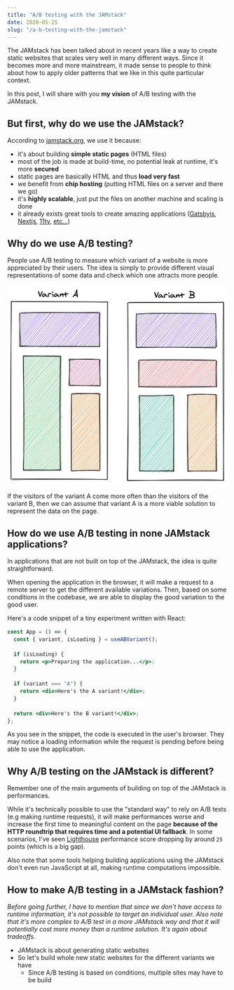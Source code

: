 ```yaml
---
title: "A/B testing with the JAMstack"
date: 2020-05-25
slug: "/a-b-testing-with-the-jamstack"
---
```


The JAMstack has been talked about in recent years like a way to create static websites that scales very well in many different ways.
Since it becomes more and more mainstream, it made sense to people to think about how to apply older patterns that we like in this
quite particular context.

In this post, I will share with you **my vision** of A/B testing with the JAMstack.

## But first, why do we use the JAMstack?

According to [jamstack.org](https://jamstack.org/), we use it because:

- it's about building **simple static pages** (HTML files)
- most of the job is made at build-time, no potential leak at runtime, it's more **secured**
- static pages are basically HTML and thus **load very fast**
- we benefit from **chip hosting** (putting HTML files on a server and there we go)
- it's **highly scalable**, just put the files on another machine and scaling is done
- it already exists great tools to create amazing applications ([Gatsbyjs](https://www.gatsbyjs.com/), [Nextjs](https://nextjs.org/), [11ty](https://www.11ty.dev/), [etc...](https://jamstack.org/generators/))

## Why do we use A/B testing?

People use A/B testing to measure which variant of a website is more appreciated by their users. The idea is simply to provide different visual representations
of some data and check which one attracts more people.

![Visual representation of two different variants of an A/B tests](./ab-tests.png)

If the visitors of the variant A come more often than the visitors of the variant B, then we can assume that variant A is a more viable solution to represent the data on the page.

## How do we use A/B testing in none JAMstack applications?

In applications that are not built on top of the JAMstack, the idea is quite straightforward.

When opening the application in the browser, it will make a request to a remote server to get the different available variations. Then, based on some conditions in the codebase, we are able to display the good variation to the good user.

Here's a code snippet of a tiny experiment written with React:

```jsx
const App = () => {
  const { variant, isLoading } = useABVariant();

  if (isLoading) {
    return <p>Preparing the application...</p>;
  }

  if (variant === "A") {
    return <div>Here's the A variant!</div>;
  }

  return <div>Here's the B variant!</div>;
};
```

As you see in the snippet, the code is executed in the user's browser. They may notice a loading information while the request is pending before being able to use the application.

## Why A/B testing on the JAMstack is different?

Remember one of the main arguments of building on top of the JAMstack is performances.

While it's technically possible to use the "standard way" to rely on A/B tests (e.g making runtime requests), it will make performances worse and increase the first time to meaningful content on the page **because of the HTTP roundtrip that requires time and a potential UI fallback**. In some scenarios, I've seen [Lighthouse](https://developers.google.com/web/tools/lighthouse) performance score dropping by around `25` points (which is a big gap).

Also note that some tools helping building applications using the JAMstack don't even run JavaScript at all, making runtime computations impossible.

## How to make A/B testing in a JAMstack fashion?

_Before going further, I have to mention that since we don't have access to runtime information, it's not possible to target an individual user. Also note that it's more complex to A/B test in a more JAMstack way and that it will potentially cost more money than a runtime solution. It's again about tradeoffs._

- JAMstack is about generating static websites
- So let's build whole new static websites for the different variants we have
  - Since A/B testing is based on conditions, multiple sites may have to be build
